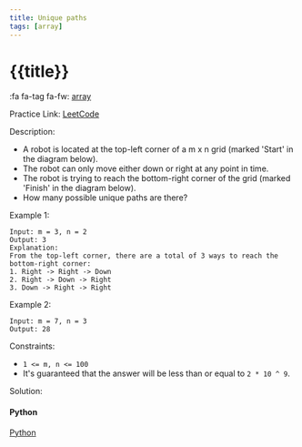 ```yaml
---
title: Unique paths
tags: [array]
---
```


# {{title}}

:fa fa-tag fa-fw: [array]({{tagspath}}/array)

Practice Link: [LeetCode](https://leetcode.com/problems/unique-paths/)

Description:

- A robot is located at the top-left corner of a m x n grid (marked 'Start' in the diagram below).
- The robot can only move either down or right at any point in time.
- The robot is trying to reach the bottom-right corner of the grid (marked 'Finish' in the diagram below).
- How many possible unique paths are there?

Example 1:

```text
Input: m = 3, n = 2
Output: 3
Explanation:
From the top-left corner, there are a total of 3 ways to reach the bottom-right corner:
1. Right -> Right -> Down
2. Right -> Down -> Right
3. Down -> Right -> Right
```

Example 2:

```text
Input: m = 7, n = 3
Output: 28
```

Constraints:

- `1 <= m, n <= 100`
- It's guaranteed that the answer will be less than or equal to `2 * 10 ^ 9`.

Solution:

<!-- tabs:start -->
#### **Python**

[Python](../../pycode/array/unique-paths.py ':include :type=code')
<!-- tabs:end -->
